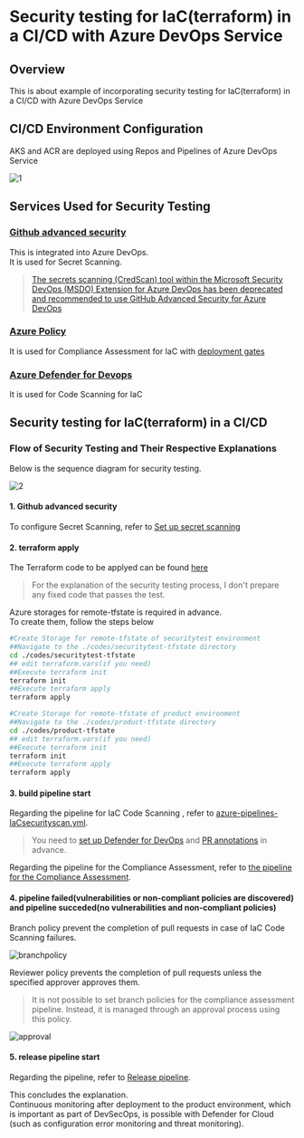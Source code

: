 # Security testing for IaC(terraform) in a CI/CD with Azure DevOps Service
## Overview
This is about example of incorporating security testing for IaC(terraform) in a CI/CD with Azure DevOps Service
## CI/CD Environment Configuration
AKS and ACR are deployed using  Repos and Pipelines of Azure DevOps Service

![1](./images/1.png)

## Services Used for Security Testing
### [Github advanced security](https://learn.microsoft.com/en-us/azure/devops/repos/security/configure-github-advanced-security-features?view=azure-devops&tabs=yaml)
This is integrated into Azure DevOps.<br>
It is used for Secret Scanning.
> [The secrets scanning (CredScan) tool within the Microsoft Security DevOps (MSDO) Extension for Azure DevOps has been deprecated and recommended to use GitHub Advanced Security for Azure DevOps](https://learn.microsoft.com/en-us/azure/defender-for-cloud/azure-devops-extension)

### [Azure Policy](https://learn.microsoft.com/en-us/azure/governance/policy/overview)
It is used for Compliance Assessment for IaC with [deployment gates](https://learn.microsoft.com/en-us/azure/devops/pipelines/release/approvals/gates?view=azure-devops)
### [Azure Defender for Devops](https://learn.microsoft.com/en-us/azure/defender-for-cloud/defender-for-devops-introduction)

It is used for Code Scanning for IaC

## Security testing for IaC(terraform) in a CI/CD
### Flow of Security Testing and Their Respective Explanations
Below is the sequence diagram for security testing.

![2](./images/2.png)

#### 1. Github advanced security
To configure Secret Scanning, refer to [Set up secret scanning](https://learn.microsoft.com/en-us/azure/devops/repos/security/configure-github-advanced-security-features?view=azure-devops&tabs=yaml#set-up-secret-scanning)

#### 2. terraform apply
The Terraform code to be applyed can be found [here](https://github.com/windagecat/IaC-cicd-securitytest/tree/main/codes/Azure)<br>
>For the explanation of the security testing process, I don't prepare any fixed code that passes the test.

Azure storages for remote-tfstate is required in advance.<br>
To create them, follow the steps below
```bash
#Create Storage for remote-tfstate of securitytest environment 
##Navigate to the ./codes/securitytest-tfstate directory
cd ./codes/securitytest-tfstate
## edit terraform.vars(if you need)
##Execute terraform init
terraform init
##Execute terraform apply
terraform apply

#Create Storage for remote-tfstate of product environment
##Navigate to the ./codes/product-tfstate directory
cd ./codes/product-tfstate
## edit terraform.vars(if you need)
##Execute terraform init
terraform init
##Execute terraform apply
terraform apply
```

#### 3. build pipeline start
Regarding the pipeline for IaC Code Scanning ,  refer to [azure-pipelines-IaCsecurityscan.yml](./codes/azure-pipelines-IaCsecurityscan.yml).
>You need to [set up Defender for DevOps](https://learn.microsoft.com/en-us/azure/defender-for-cloud/quickstart-onboard-devops) and [PR annotations](https://learn.microsoft.com/en-us/azure/defender-for-cloud/enable-pull-request-annotations#enable-pull-request-annotations-in-azure-devops) in advance. 

 Regarding the pipeline for the Compliance Assessment, refer to [the pipeline for the Compliance Assessment](./codes/compliance_assessment_pipeline.md).

#### 4. pipeline failed(vulnerabilities or non-compliant policies are discovered) and pipeline succeded(no vulnerabilities and non-compliant policies)
Branch policy prevent the completion of pull requests in case of IaC Code Scanning failures.

![branchpolicy](./images/branchpolicy.png)

Reviewer policy prevents the completion of pull requests unless the specified approver approves them.
> It is not possible to set branch policies for the compliance assessment pipeline. Instead, it is managed through an approval process using this policy.

![approval](./images/approval.png)


#### 5. release pipeline start
Regarding the pipeline, refer to [Release pipeline](./codes/release_pipeline.md).


This concludes the explanation.<br>
Continuous monitoring after deployment to the product environment, which is important as part of DevSecOps, is possible with Defender for Cloud (such as configuration error monitoring and threat monitoring). 
